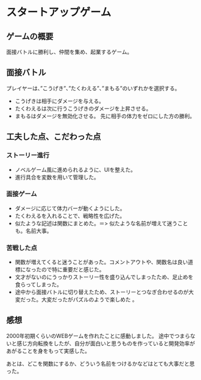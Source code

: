 # スタートアップゲーム

## ゲームの概要
面接バトルに勝利し、仲間を集め、起業するゲーム。


## 面接バトル
プレイヤーは、”こうげき”、”たくわえる”、”まもる”のいずれかを選択する。
- こうげきは相手にダメージを与える。
- たくわえるは次に行うこうげきのダメージを上昇させる。
- まもるはダメージを無効化させる。
先に相手の体力をゼロにした方の勝利。


## 工夫した点、こだわった点

### ストーリー進行
- ノベルゲーム風に進められるように、UIを整えた。
- 進行具合を変数を用いて管理した。

### 面接ゲーム
- ダメージに応じて体力バーが動くようにした。
- たくわえるを入れることで、戦略性を広げた。
- 似たような記述は関数にまとめた。＝> 似たような名前が増えて迷うことも。名前大事。


### 苦戦した点

- 関数が増えてくると迷うことがあった。コメントアウトや、関数名は良い道標になったので特に重要だと感じた。
- 文才がないのにうっかりストーリー性を盛り込んでしまったため、足止めを食らってしまった。
- 途中から面接バトルに切り替えたため、ストーリーとつなぎ合わせるのが大変だった。大変だったがパズルのようで楽しめた
。


## 感想

2000年初期くらいのWEBゲームを作れたことに感動しました。
途中でつまらないと感じ方向転換をしたが、自分が面白いと思うものを作っていると開発効率があがることを身をもって実感した。

あとは、どこを関数にするか、どういう名前をつけるかなどはとても大事だと思った。